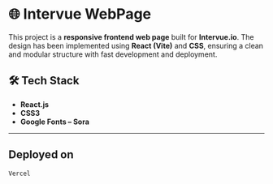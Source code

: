 # 🌐 Intervue WebPage

This project is a **responsive frontend web page** built for **Intervue.io**. The design has been implemented using **React (Vite)** and **CSS**, ensuring a clean and modular structure with fast development and deployment.


## 🛠️ Tech Stack

- **React.js**
- **CSS3**
- **Google Fonts – Sora** 

---

## Deployed on
    Vercel
